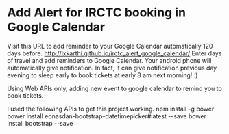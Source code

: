 # Add Alert for IRCTC booking in Google Calendar

Visit this URL to add reminder to your Google Calendar automatically 120 days before. 
http://lxkarthi.github.io/irctc_alert_google_calendar/
Enter days of travel and add reminders to Google Calendar.
Your android phone will automatically give notification. In fact, it can give notification previous day evening to sleep early to book tickets at early 8 am next morning! :) 

Using Web  APIs only, adding new event to google calendar to remind you to book tickets. 

I used the following APIs to get this project working.
npm install -g bower
bower install eonasdan-bootstrap-datetimepicker#latest --save
bower install bootstrap --save
